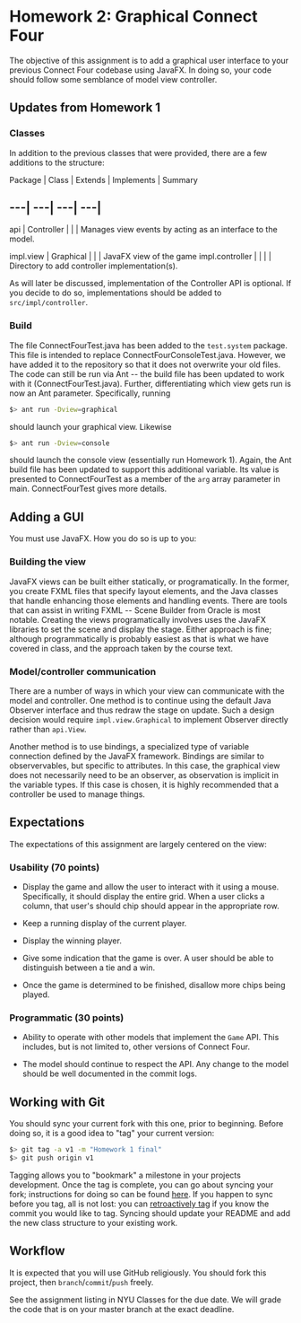 # Homework 2: Graphical Connect Four



The objective of this assignment is to add a graphical user interface to your previous Connect Four codebase using JavaFX. 
In doing so, your code should follow some semblance of model view controller.



## Updates from Homework 1



### Classes


In addition to the previous classes that were provided, there are a few additions to the structure:


Package | Class | Extends | Implements | Summary
    
---|    ---|      ---|         ---|        
---
api  | Controller | | | Manages view events by acting as an interface to the model.

impl.view | Graphical | | | JavaFX view of the game
impl.controller | | | | Directory to add controller implementation(s).



As will later be discussed, implementation of the Controller API is optional. If you decide to do so, 
implementations should be added to `src/impl/controller`.



### Build



The file ConnectFourTest.java has been added to the `test.system` package. This file is 
intended to replace ConnectFourConsoleTest.java. However, we have added it to the repository 
so that it does not overwrite your old files. The code can still be run via Ant -- the build 
file has been updated to work with it (ConnectFourTest.java). Further, differentiating which 
view gets run is now an Ant parameter. Specifically, running
```bash
$> ant run -Dview=graphical
```
should launch your graphical view. Likewise
```bash
$> ant run -Dview=console
```
should launch the console view (essentially run Homework 1). Again, the Ant build file has been updated to support this additional variable. Its value is presented to ConnectFourTest as a member of the `arg` array parameter in main.
 ConnectFourTest gives more details.



## Adding a GUI



You must use JavaFX. How you do so is up to you:



### Building the view



JavaFX views can be built either statically, or programatically. In the former, you create FXML 
files that specify layout elements, and the Java classes that handle enhancing those elements and
handling events. There are tools that can assist in writing FXML -- Scene Builder from Oracle is 
most notable. Creating the views programatically involves uses the JavaFX libraries to set the 
scene and display the stage. Either approach is fine; although programmatically is probably easiest 
as that is what we have covered in class, and the approach taken by the course text.



### Model/controller communication



There are a number of ways in which your view can communicate with the model and controller. 
One method is to continue using the default Java Observer interface and thus redraw the stage
on update. Such a design decision would require `impl.view.Graphical` to implement Observer 
directly rather than `api.View`. 

Another method is to use bindings, a specialized type of variable 
connection defined by the JavaFX framework. Bindings are similar to observervables, but specific 
to attributes. In this case, the graphical view does not necessarily need to be an observer, 
as observation is implicit in the variable types. If this case is chosen, it is highly recommended 
that a controller be used to manage things.



## Expectations



The expectations of this assignment are largely centered on the view:



### Usability (70 points)



* Display the game and allow the user to interact 
with it using a mouse. Specifically, it should display the entire grid. When 
a user clicks a column, that user's should chip should appear in the appropriate row.


* Keep a running display of the current player.


* Display the winning player.


* Give some indication that the game is over. A user should be able to distinguish between a tie and a win.


* Once the game is determined to be finished, disallow more chips being played.



### Programmatic (30 points)



* Ability to operate with other models that implement the `Game` API. This includes, but is not limited 
to, other versions of Connect Four.


* The model should continue to respect the API. Any change to the model should be well documented in the commit logs.



## Working with Git



You should sync your current fork with this one, prior to beginning. Before doing so, it is 
a good idea to "tag" your current version:
```bash
$> git tag -a v1 -m "Homework 1 final"
$> git push origin v1
```

Tagging allows you to "bookmark" a milestone in your projects development. Once the tag is complete, you can go 
about syncing your fork; instructions for doing so can be found [here](https://help.github.com/articles/syncing-a-fork/).
If you happen to sync before you tag, all is not lost: you can [retroactively tag](http://stackoverflow.com/a/4404197) 
if you know the commit you would like to tag. Syncing should update your README and add the new class structure to your existing work.



## Workflow



It is expected that you will use GitHub religiously. You should fork this project, then `branch`/`commit`/`push` freely.


See the assignment listing in NYU Classes for the due date. We will grade the code that is on your master branch at the exact deadline.
